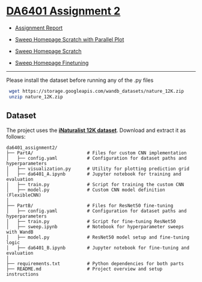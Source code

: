 # [DA6401 Assignment 2](https://wandb.ai/sivasankar1234/DA6401/reports/DA6401-Assignment-2--VmlldzoxMjAyNjgyNw)



- [Assignment Report](https://wandb.ai/da24s016-indian-institute-of-technology-madras/da6401-assignment2/reports/DA6401-Assignment-2--VmlldzoxMjA5OTc1MQ)

- [Sweep Homepage Scratch with Parallel Plot](https://wandb.ai/da24s016-indian-institute-of-technology-madras/da6401-assignment2/sweeps/letqkeos?nw=nwuserda24s016)

- [Sweep Homepage Scratch](https://wandb.ai/da24s016-indian-institute-of-technology-madras/da6401-assignment2?nw=nwuserda24s016)

- [Sweep Homepage Finetuning](https://wandb.ai/da24s016-indian-institute-of-technology-madras/resnet50-pytorch-tuning/sweeps/im2xbayo?nw=nwuserda24s016)
---
Please install the dataset before running any of the .py files
```bash
 wget https://storage.googleapis.com/wandb_datasets/nature_12K.zip
 unzip nature_12K.zip
```

## Dataset
The project uses the [**iNaturalist 12K dataset**](https://storage.googleapis.com/wandb_datasets/nature_12K.zip). Download and extract it as follows:

```
da6401_assignment2/
├── PartA/                    # Files for custom CNN implementation
│   ├── config.yaml           # Configuration for dataset paths and hyperparameters
│   ├── visualization.py      # Utility for plotting prediction grid
│   ├── da6401_A.ipynb        # Jupyter notebook for training and evaluation
│   ├── train.py              # Script for training the custom CNN
│   ├── model.py              # Custom CNN model definition (FlexibleCNN)
│
├── PartB/                    # Files for ResNet50 fine-tuning
│   ├── config.yaml           # Configuration for dataset paths and hyperparameters
│   ├── train.py              # Script for fine-tuning ResNet50
│   ├── sweep.ipynb           # Notebook for hyperparameter sweeps with WandB
│   ├── model.py              # ResNet50 model setup and fine-tuning logic
│   ├── da6401_B.ipynb        # Jupyter notebook for fine-tuning and evaluation
│
├── requirements.txt          # Python dependencies for both parts
├── README.md                 # Project overview and setup instructions
```